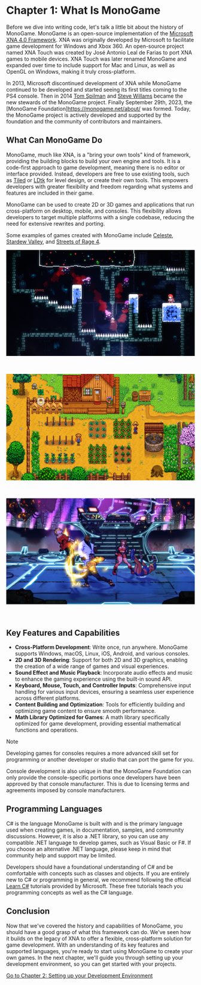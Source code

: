 
# Chapter 1: What Is MonoGame

Before we dive into writing code, let's talk a little bit about the history of MonoGame. MonoGame is an open-source implementation of the [Microsoft XNA 4.0 Framework](https://en.wikipedia.org/wiki/Microsoft_XNA). XNA was originally developed by Microsoft to facilitate game development for Windows and Xbox 360. An open-source project named XNA Touch was created by José Antonio Leal de Farias to port XNA games to mobile devices. XNA Touch was later renamed MonoGame and expanded over time to include  support for Mac and Linux, as well as OpenGL on Windows, making it truly cross-platform.

In 2013, Microsoft discontinued development of XNA while MonoGame continued to be developed and started seeing its first titles coming to the PS4 console.  Then in 2014 [Tom Spilman](https://github.com/tomspilman) and [Steve Willams](https://github.com/KonajuGames) became the new stewards of the MonoGame project.  Finally September 29th, 2023, the [MonoGame Foundation]<https://monogame.net/about/> was formed. Today, the MonoGame project is actively developed and supported by the foundation and the community of contributors and maintainers.

## What Can MonoGame Do
MonoGame, much like XNA, is a "bring your own tools" kind of framework, providing the building blocks to build your own engine and tools. It is a code-first approach to game development, meaning there is no editor or interface provided. Instead, developers are free to use existing tools, such as [Tiled](https://www.mapeditor.org/) or [LDtk](https://ldtk.io/) for level design, or create their own tools. This empowers developers with greater flexibility and freedom regarding what systems and features are included in their game.

MonoGame can be used to create 2D or 3D games and applications that run cross-platform on desktop, mobile, and consoles. This flexibility allows developers to target multiple platforms with a single codebase, reducing the need for extensive rewrites and porting.

Some examples of games created with MonoGame include [Celeste](https://store.steampowered.com/app/504230/Celeste/), [Stardew Valley](https://store.steampowered.com/app/413150/Stardew_Valley/), and [Streets of Rage 4](https://store.steampowered.com/app/985890/Streets_of_Rage_4/).

![celeste-screenshot](./images/chapter_01/celeste.png)

<br />

![stardew-screenshot](./images/chapter_01/stardew_valley.png)

<br />

![sor4-screenshot](./images/chapter_01/sor4.jpg)

<br />

## Key Features and Capabilities
- **Cross-Platform Development**: Write once, run anywhere. MonoGame supports Windows, macOS, Linux, iOS, Android, and various consoles.
- **2D and 3D Rendering**: Support for both 2D and 3D graphics, enabling the creation of a wide range of games and visual experiences.
- **Sound Effect and Music Playback**: Incorporate audio effects and music to enhance the gaming experience using the built-in sound API.
- **Keyboard, Mouse, Touch, and Controller Inputs**: Comprehensive input handling for various input devices, ensuring a seamless user experience across different platforms.
- **Content Building and Optimization**: Tools for efficiently building and optimizing game content to ensure smooth performance.
- **Math Library Optimized for Games**: A math library specifically optimized for game development, providing essential mathematical functions and operations.

> [!NOTE]
> Developing games for consoles requires a more advanced skill set for programming or another developer or studio that can port the game for you.
>
> Console development is also unique in that the MonoGame Foundation can only provide the console-specific portions once developers have been approved by that console manufacturer. This is due to licensing terms and agreements imposed by console manufacturers.

## Programming Languages
C# is the language MonoGame is built with and is the primary language used when creating games, in documentation, samples, and community discussions. However, it is also a .NET library, so you can use any compatible .NET language to develop games, such as Visual Basic or F#. If you choose an alternative .NET language, please keep in mind that community help and support may be limited.

Developers should have a foundational understanding of C# and be comfortable with concepts such as classes and objects. If you are entirely new to C# or programming in general, we recommend following the official [Learn C#](https://dotnet.microsoft.com/en-us/learn/csharp) tutorials provided by Microsoft. These free tutorials teach you programming concepts as well as the C# language.

## Conclusion
Now that we've covered the history and capabilities of MonoGame, you should have a good grasp of what this framework can do. We've seen how it builds on the legacy of XNA to offer a flexible, cross-platform solution for game development. With an understanding of its key features and supported languages, you're ready to start using MonoGame to create your own games. In the next chapter, we'll guide you through setting up your development environment, so you can get started with your projects.

[Go to Chapter 2: Setting up your Development Environment](./02_setting_up_your_development_environment.md)
